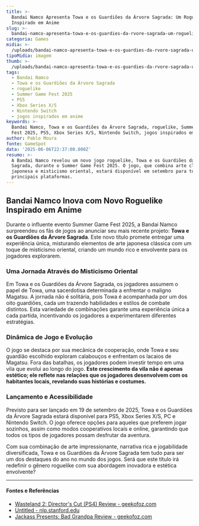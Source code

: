```yaml
---
title: >-
  Bandai Namco Apresenta Towa e os Guardiões da Árvore Sagrada: Um Roguelike
  Inspirado em Anime
slug: >-
  bandai-namco-apresenta-towa-e-os-guardies-da-rvore-sagrada-um-roguelike-inspirado-em-anime
categoria: Games
midia: >-
  /uploads/bandai-namco-apresenta-towa-e-os-guardies-da-rvore-sagrada-um-roguelike-inspirado-em-anime-thumb.png
tipoMidia: imagem
thumb: >-
  /uploads/bandai-namco-apresenta-towa-e-os-guardies-da-rvore-sagrada-um-roguelike-inspirado-em-anime-thumb.png
tags:
  - Bandai Namco
  - Towa e os Guardiões da Árvore Sagrada
  - roguelike
  - Summer Game Fest 2025
  - PS5
  - Xbox Series X/S
  - Nintendo Switch
  - jogos inspirados em anime
keywords: >-
  Bandai Namco, Towa e os Guardiões da Árvore Sagrada, roguelike, Summer Game
  Fest 2025, PS5, Xbox Series X/S, Nintendo Switch, jogos inspirados em anime
author: Pablo Moura
fonte: GameSpot
data: '2025-06-06T22:37:00.000Z'
resumo: >-
  A Bandai Namco revelou um novo jogo roguelike, Towa e os Guardiões da Árvore
  Sagrada, durante o Summer Game Fest 2025. O jogo, que combina arte clássica
  japonesa e misticismo oriental, estará disponível em setembro para todas as
  principais plataformas.
---
```


## Bandai Namco Inova com Novo Roguelike Inspirado em Anime

Durante o influente evento Summer Game Fest 2025, a Bandai Namco surpreendeu os fãs de jogos ao anunciar seu mais recente projeto: **Towa e os Guardiões da Árvore Sagrada**. Este novo título promete entregar uma experiência única, misturando elementos de arte japonesa clássica com um toque de misticismo oriental, criando um mundo rico e envolvente para os jogadores explorarem.

### Uma Jornada Através do Misticismo Oriental

Em Towa e os Guardiões da Árvore Sagrada, os jogadores assumem o papel de Towa, uma sacerdotisa determinada a enfrentar o maligno Magatsu. A jornada não é solitária, pois Towa é acompanhada por um dos oito guardiões, cada um trazendo habilidades e estilos de combate distintos. Esta variedade de combinações garante uma experiência única a cada partida, incentivando os jogadores a experimentarem diferentes estratégias.

### Dinâmica de Jogo e Evolução

O jogo se destaca por sua mecânica de cooperação, onde Towa e seu guardião escolhido exploram calabouços e enfrentam os lacaios de Magatsu. Fora das batalhas, os jogadores podem investir tempo em uma vila que evolui ao longo do jogo. **Este crescimento da vila não é apenas estético; ele reflete nas relações que os jogadores desenvolvem com os habitantes locais, revelando suas histórias e costumes.**

### Lançamento e Acessibilidade

Previsto para ser lançado em 19 de setembro de 2025, Towa e os Guardiões da Árvore Sagrada estará disponível para PS5, Xbox Series X/S, PC e Nintendo Switch. O jogo oferece opções para aqueles que preferem jogar sozinhos, assim como modos cooperativos locais e online, garantindo que todos os tipos de jogadores possam desfrutar da aventura.

Com sua combinação de arte impressionante, narrativa rica e jogabilidade diversificada, Towa e os Guardiões da Árvore Sagrada tem tudo para ser um dos destaques do ano no mundo dos jogos. Será que este título irá redefinir o gênero roguelike com sua abordagem inovadora e estética envolvente?

---

#### Fontes e Referências

- [Wasteland 2: Director's Cut (PS4) Review - geekofoz.com](http://www.geekofoz.com/2015/11/wasteland-2-directors-cut-ps4-review.html)
- [Untitled - nlp.stanford.edu](https://nlp.stanford.edu/~lmthang/morphoNLM/cwCsmRNN.words)
- [Jackass Presents: Bad Grandpa Review - geekofoz.com](http://www.geekofoz.com/2013/11/jackass-presents-bad-grandpa-review.html)
